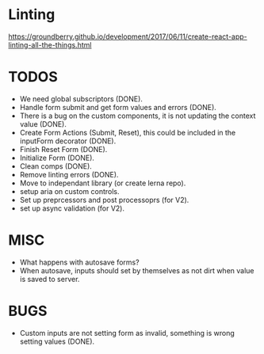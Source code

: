 # Linting
https://groundberry.github.io/development/2017/06/11/create-react-app-linting-all-the-things.html

# TODOS

- We need global subscriptors (DONE).
- Handle form submit and get form values and errors (DONE).
- There is a bug on the custom components, it is not updating the
  context value (DONE).
- Create Form Actions (Submit, Reset), this could be
  included in the inputForm decorator (DONE).
- Finish Reset Form (DONE).
- Initialize Form (DONE).
- Clean comps (DONE).
- Remove linting errors (DONE).
- Move to independant library (or create lerna repo).
- setup aria on custom controls.
- Set up preprcessors and post processoprs (for V2).
- set up async validation (for V2).

# MISC

- What happens with autosave forms?
- When autosave, inputs should set by themselves as not dirt when value
  is saved to server.

# BUGS

- Custom inputs are not setting form as invalid, something is wrong
  setting values (DONE).
